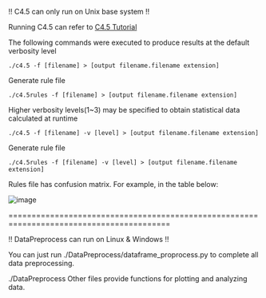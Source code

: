!! C4.5 can only run on Unix base system !!

Running C4.5 can refer to [C4.5 Tutorial](http://www2.cs.uregina.ca/~dbd/cs831/notes/ml/dtrees/c4.5/tutorial.html)



The following commands were executed to produce results at the default verbosity level

    
    ./c4.5 -f [filename] > [output filename.filename extension]
    
Generate rule file
    
    ./c4.5rules -f [filename] > [output filename.filename extension]
    
    

Higher verbosity levels(1~3) may be specified to obtain statistical data calculated at runtime

    
    ./c4.5 -f [filename] -v [level] > [output filename.filename extension]
    
Generate rule file
    
    ./c4.5rules -f [filename] -v [level] > [output filename.filename extension]
    
    
Rules file has confusion matrix. For example, in the table below:

![image](https://user-images.githubusercontent.com/50508018/152553274-02b9d561-0164-4b56-957b-14aa47175006.png)

=========================================================================================

!! DataPreprocess can run on Linux & Windows !!

You can just run ./DataPreprocess/dataframe_proprocess.py to complete all data preprocessing.

./DataPreprocess Other files provide functions for plotting and analyzing data.
